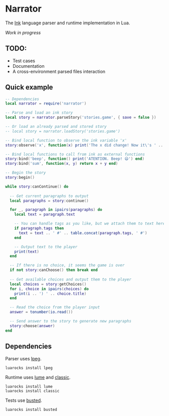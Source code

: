 # Narrator
The [Ink](https://www.inklestudios.com/ink/) language parser and runtime implementation in Lua.

*Work in progress*

## TODO:
- Test cases
- Documentation
- A cross-environment parsed files interaction

## Quick example

```lua
-- Dependencies
local narrator = require('narrator')

-- Parse and load an ink story
local story = narrator.parseStory('stories.game', { save = false })

-- Or load an already parsed and stored story
-- local story = narrator.loadStory('stories.game')

-- Bind local function to observe the ink variable 'x'
story:observe('x', function(x) print('The x did change! Now it\'s ' .. x) end)

-- Bind local functions to call from ink as external functions
story:bind('beep', function() print('ATENTION. Beep! 😃') end)
story:bind('sum', function(x, y) return x + y end)

-- Begin the story
story:begin()

while story:canContinue() do
  
  -- Get current paragraphs to output
  local paragraphs = story:continue()

  for _, paragraph in ipairs(paragraphs) do
    local text = paragraph.text

    -- You can handle tags as you like, but we attach them to text here.
    if paragraph.tags then
      text = text .. ' #' .. table.concat(paragraph.tags, ' #')
    end

    -- Output text to the player
    print(text)
  end

  -- If there is no choice, it seems the game is over
  if not story:canChoose() then break end
  
  -- Get available choices and output them to the player
  local choices = story:getChoices()
  for i, choice in ipairs(choices) do
    print(i .. ') ' .. choice.title)
  end

  -- Read the choice from the player input
  answer = tonumber(io.read())

  -- Send answer to the story to generate new paragraphs
  story:choose(answer)
end
```

## Dependencies

Parser uses [lpeg](http://www.inf.puc-rio.br/~roberto/lpeg/).
```
luarocks install lpeg
```

Runtime uses [lume](https://github.com/rxi/lume/) and [classic](https://github.com/rxi/classic).
```
luarocks install lume
luarocks install classic
```

Tests use [busted](https://github.com/Olivine-Labs/busted).
```
luarocks install busted
```